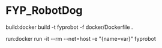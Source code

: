 # FYP_RobotDog

build:docker build -t fyprobot -f docker/Dockerfile .

run:docker run -it --rm --net=host -e "{name=var}" fyprobot